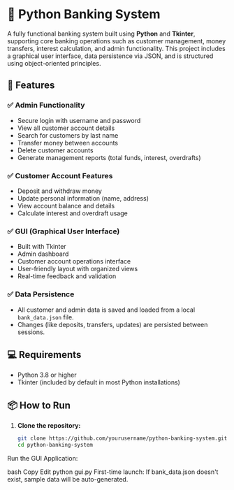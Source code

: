 # 🏦 Python Banking System

A fully functional banking system built using **Python** and **Tkinter**, supporting core banking operations such as customer management, money transfers, interest calculation, and admin functionality. This project includes a graphical user interface, data persistence via JSON, and is structured using object-oriented principles.

## 🚀 Features

### ✅ Admin Functionality
- Secure login with username and password
- View all customer account details
- Search for customers by last name
- Transfer money between accounts
- Delete customer accounts
- Generate management reports (total funds, interest, overdrafts)

### ✅ Customer Account Features
- Deposit and withdraw money
- Update personal information (name, address)
- View account balance and details
- Calculate interest and overdraft usage

### ✅ GUI (Graphical User Interface)
- Built with Tkinter
- Admin dashboard
- Customer account operations interface
- User-friendly layout with organized views
- Real-time feedback and validation

### ✅ Data Persistence
- All customer and admin data is saved and loaded from a local `bank_data.json` file.
- Changes (like deposits, transfers, updates) are persisted between sessions.



## 💻 Requirements

- Python 3.8 or higher
- Tkinter (included by default in most Python installations)

## 📦 How to Run

1. **Clone the repository:**
   ```bash
   git clone https://github.com/yourusername/python-banking-system.git
   cd python-banking-system
Run the GUI Application:

bash
Copy
Edit
python gui.py
First-time launch: If bank_data.json doesn't exist, sample data will be auto-generated.
